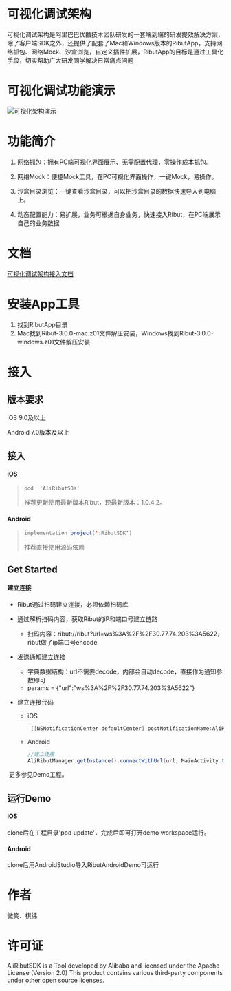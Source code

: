 # 可视化调试架构

可视化调试架构是阿里巴巴优酷技术团队研发的一套端到端的研发提效解决方案，除了客户端SDK之外，还提供了配套了Mac和Windows版本的RibutApp，支持网络抓包、网络Mock、沙盒浏览，自定义插件扩展，RibutApp的目标是通过工具化手段，切实帮助广大研发同学解决日常痛点问题

# 可视化调试功能演示
![可视化架构演示](https://user-images.githubusercontent.com/5511525/158571609-1ad1402f-3655-416c-8371-51f6f491d470.gif)
# 功能简介

1. 网络抓包：拥有PC端可视化界面展示、无需配置代理，零操作成本抓包。   

2. 网络Mock：便捷Mock工具，在PC可视化界面操作，一键Mock，易操作。    

3. 沙盒目录浏览：一键查看沙盒目录，可以把沙盒目录的数据快速导入到电脑上。      

4. 动态配置能力：易扩展，业务可根据自身业务，快速接入Ribut，在PC端展示自己的业务数据

# 文档
[可视化调试架构接入文档](https://www.yuque.com/u729598/ly5793)


# 安装App工具

1. 找到RibutApp目录
2. Mac找到Ribut-3.0.0-mac.z01文件解压安装，Windows找到Ribut-3.0.0-windows.z01文件解压安装



# 接入

## 版本要求

iOS 9.0及以上

Android 7.0版本及以上

## 接入

#### iOS

> ```objective-c
> pod  'AliRibutSDK'  
> ```
>
> 推荐更新使用最新版本Ribut，现最新版本：1.0.4.2。

#### Android

>```java
>implementation project(':RibutSDK')
>```
>
>推荐直接使用源码依赖

## Get Started

#### 建立连接

* Ribut通过扫码建立连接，必须依赖扫码库

* 通过解析扫码内容，获取Ribut的iP和端口号建立链路

  * 扫码内容：ribut://ribut?url=ws%3A%2F%2F30.77.74.203%3A5622，ribut做了ip端口号encode 

* 发送通知建立连接

  * 字典数据结构：url不需要decode，内部会自动decode，直接作为通知参数即可
  * params = {"url":"ws%3A%2F%2F30.77.74.203%3A5622"}

* 建立连接代码

  * iOS	

    ```objective-c
     [[NSNotificationCenter defaultCenter] postNotificationName:AliRibutConnectNotification object:nil userInfo:params];
    ```

  - Android 

    ```java
    //建立连接
    AliRibutManager.getInstance().connectWithUrl(url, MainActivity.this);
    ```

    

​	更多参见Demo工程。

## 运行Demo

#### iOS

clone后在工程目录'pod update'，完成后即可打开demo workspace运行。

#### Android 

clone后用AndroidStudio导入RibutAndroidDemo可运行

# 作者

微笑、棋纬

# 许可证

AliRibutSDK is a Tool developed by Alibaba and licensed under the Apache License (Version 2.0) This product contains various third-party components under other open source licenses.
